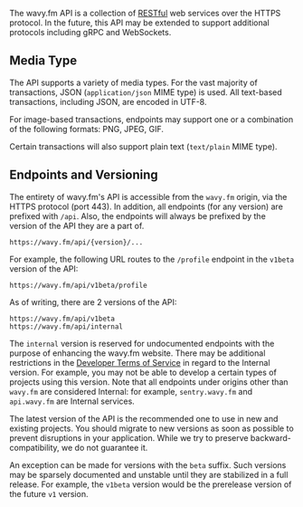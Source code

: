 The wavy.fm API is a collection of [RESTful](https://en.wikipedia.org/wiki/Representational_state_transfer) web services
over the HTTPS protocol. In the future, this API may be extended to support additional protocols including gRPC and
WebSockets.


## Media Type

The API supports a variety of media types. For the vast majority of transactions, JSON (`application/json` MIME type)
is used. All text-based transactions, including JSON, are encoded in UTF-8.

For image-based transactions, endpoints may support one or a combination of the following formats: PNG, JPEG, GIF.

Certain transactions will also support plain text (`text/plain` MIME type).

## Endpoints and Versioning

The entirety of wavy.fm's API is accessible from the `wavy.fm` origin, via the HTTPS protocol (port 443). In addition,
all endpoints (for any version) are prefixed with `/api`. Also, the endpoints will always be prefixed by
the version of the API they are a part of.

```
https://wavy.fm/api/{version}/...
```

For example, the following URL routes to the `/profile` endpoint in the `v1beta` version of the API:

```
https://wavy.fm/api/v1beta/profile
```

As of writing, there are 2 versions of the API:

```
https://wavy.fm/api/v1beta
https://wavy.fm/api/internal
```

The `internal` version is reserved for undocumented endpoints with the purpose of enhancing the wavy.fm website. There
may be additional restrictions in the [Developer Terms of Service](../intro/terms) in regard to the Internal version.
For example, you may not be able to develop a certain types of projects using this version. Note that all endpoints
under origins other than `wavy.fm` are considered Internal: for example, `sentry.wavy.fm` and `api.wavy.fm` are Internal
services.

The latest version of the API is the recommended one to use in new and existing projects. You should
migrate to new versions as soon as possible to prevent disruptions in your application. While we try to preserve
backward-compatibility, we do not guarantee it.

An exception can be made for versions with the `beta` suffix. Such versions may be sparsely documented and unstable
until they are stabilized in a full release. For example, the `v1beta` version would be the prerelease version of the
future `v1` version.
